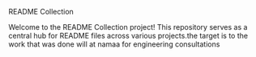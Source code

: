 README Collection

Welcome to the README Collection project! This repository serves as a central hub for README files across various projects.the target is to the work that was done will at namaa for engineering consultations

